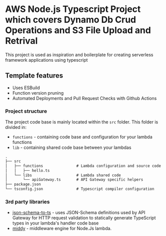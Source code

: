 # AWS Node.js Typescript Project which covers Dynamo Db Crud Operations and S3 File Upload and Retrival

This project is used as inspiration and boilerplate for creating serverless framework applications using typescript

## Template features

- Uses ESBuild
- Function version pruning
- Automated Deployments and Pull Request Checks with Github Actions

### Project structure

The project code base is mainly located within the `src` folder. This folder is divided in:

- `functions` - containing code base and configuration for your lambda functions
- `lib` - containing shared code base between your lambdas

```txt
.
├── src
│   ├── functions               # Lambda configuration and source code folder
│   │   ├── hello.ts
│   └── libs                    # Lambda shared code
│       └── apiGateway.ts       # API Gateway specific helpers
├── package.json
└── tsconfig.json               # Typescript compiler configuration
```

### 3rd party libraries

- [json-schema-to-ts](https://github.com/ThomasAribart/json-schema-to-ts) - uses JSON-Schema definitions used by API Gateway for HTTP request validation to statically generate TypeScript types in your lambda's handler code base
- [middy](https://github.com/middyjs/middy) - middleware engine for Node.Js lambda.
